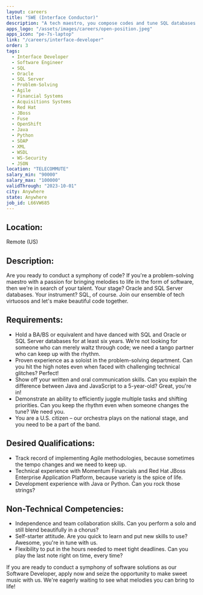 ```yaml
---
layout: careers
title: "SWE (Interface Conductor)"
description: "A tech maestro, you compose codes and tune SQL databases with finesse. As you expertly navigate between Oracle and SQL Server databases, you create symphonies of software solutions."
apps_logo: "/assets/images/careers/open-position.jpeg"
apps_icon: "pe-7s-laptop"
link: "/careers/interface-developer"
order: 3
tags:
  - Interface Developer
  - Software Engineer
  - SQL
  - Oracle
  - SQL Server
  - Problem-Solving
  - Agile
  - Financial Systems
  - Acquisitions Systems
  - Red Hat
  - JBoss
  - Fuse
  - OpenShift
  - Java
  - Python
  - SOAP
  - XML
  - WSDL
  - WS-Security
  - JSON
location: "TELECOMMUTE"
salary_min: "90000"
salary_max: "100000"
validThrough: "2023-10-01"
city: Anywhere
state: Anywhere
job_id: L66VW685
---
```


## Location:

Remote (US)

## Description:

Are you ready to conduct a symphony of code? If you're a problem-solving maestro with a passion for bringing melodies to life in the form of software, then we're in search of your talent. Your stage? Oracle and SQL Server databases. Your instrument? SQL, of course. Join our ensemble of tech virtuosos and let's make beautiful code together.

## Requirements:

- Hold a BA/BS or equivalent and have danced with SQL and Oracle or SQL Server databases for at least six years. We’re not looking for someone who can merely waltz through code; we need a tango partner who can keep up with the rhythm.
- Proven experience as a soloist in the problem-solving department. Can you hit the high notes even when faced with challenging technical glitches? Perfect!
- Show off your written and oral communication skills. Can you explain the difference between Java and JavaScript to a 5-year-old? Great, you're in!
- Demonstrate an ability to efficiently juggle multiple tasks and shifting priorities. Can you keep the rhythm even when someone changes the tune? We need you.
- You are a U.S. citizen – our orchestra plays on the national stage, and you need to be a part of the band.

## Desired Qualifications:

- Track record of implementing Agile methodologies, because sometimes the tempo changes and we need to keep up.
- Technical experience with Momentum Financials and Red Hat JBoss Enterprise Application Platform, because variety is the spice of life.
- Development experience with Java or Python. Can you rock those strings?

## Non-Technical Competencies:

- Independence and team collaboration skills. Can you perform a solo and still blend beautifully in a chorus?
- Self-starter attitude. Are you quick to learn and put new skills to use? Awesome, you're in tune with us.
- Flexibility to put in the hours needed to meet tight deadlines. Can you play the last note right on time, every time?

If you are ready to conduct a symphony of software solutions as our Software Developer, apply now and seize the opportunity to make sweet music with us. We're eagerly waiting to see what melodies you can bring to life!

